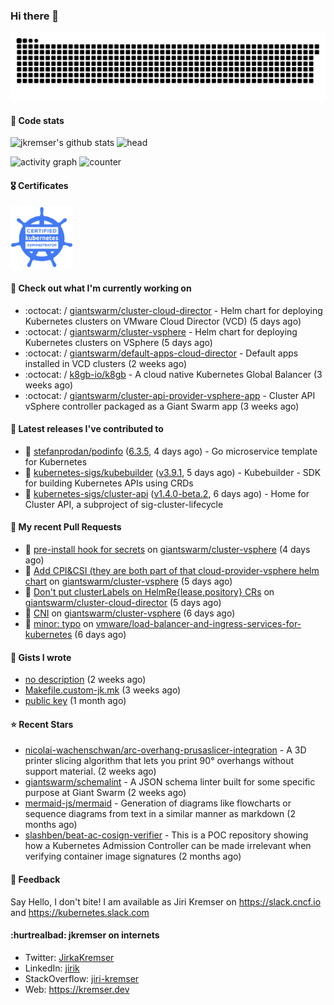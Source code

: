 ### Hi there 👋

![GitHub Snake](github-snake-dark.svg)

#### 📱 Code stats

![jkremser's github stats](https://github-readme-stats.vercel.app/api?username=jkremser&count_private=true&show_icons=true&hide_border=false&theme=tokyonight&title_color=5bcdec&bg_color=0d1117&border_radius=false) ![head](https://user-images.githubusercontent.com/535866/175570014-71166aaa-95f7-4a4f-869c-93a16481de4e.jpeg)


![activity graph](https://activity-graph.herokuapp.com/graph?username=jkremser&theme=react-dark)
![counter](https://komarev.com/ghpvc/?username=jkremser&color=5bcdec&style=for-the-badge)

#### 🎖 Certificates
<p align="left"><a href="https://www.credly.com/badges/8ca716d9-fa9b-42e6-b4a1-ad043baf5396/public_url">
<img src="https://raw.githubusercontent.com/cncf/artwork/master/other/cka/color/kubernetes-cka-color.png" alt="https://www.credly.com/badges/8ca716d9-fa9b-42e6-b4a1-ad043baf5396/public_url" width="100" height="100"/> </a>
</p>

#### 👷 Check out what I'm currently working on

- :octocat: / [giantswarm/cluster-cloud-director](https://github.com/giantswarm/cluster-cloud-director) - Helm chart for deploying Kubernetes clusters on VMware Cloud Director (VCD) (5 days ago)
- :octocat: / [giantswarm/cluster-vsphere](https://github.com/giantswarm/cluster-vsphere) - Helm chart for deploying Kubernetes clusters on VSphere (5 days ago)
- :octocat: / [giantswarm/default-apps-cloud-director](https://github.com/giantswarm/default-apps-cloud-director) - Default apps installed in VCD clusters (2 weeks ago)
- :octocat: / [k8gb-io/k8gb](https://github.com/k8gb-io/k8gb) - A cloud native Kubernetes Global Balancer (3 weeks ago)
- :octocat: / [giantswarm/cluster-api-provider-vsphere-app](https://github.com/giantswarm/cluster-api-provider-vsphere-app) - Cluster API vSphere controller packaged as a Giant Swarm app (3 weeks ago)

#### 🔭 Latest releases I've contributed to

- 🎉 [stefanprodan/podinfo](https://github.com/stefanprodan/podinfo) ([6.3.5](https://github.com/stefanprodan/podinfo/releases/tag/6.3.5), 4 days ago) - Go microservice template for Kubernetes
- 🎉 [kubernetes-sigs/kubebuilder](https://github.com/kubernetes-sigs/kubebuilder) ([v3.9.1](https://github.com/kubernetes-sigs/kubebuilder/releases/tag/v3.9.1), 5 days ago) - Kubebuilder - SDK for building Kubernetes APIs using CRDs
- 🎉 [kubernetes-sigs/cluster-api](https://github.com/kubernetes-sigs/cluster-api) ([v1.4.0-beta.2](https://github.com/kubernetes-sigs/cluster-api/releases/tag/v1.4.0-beta.2), 6 days ago) - Home for Cluster API, a subproject of sig-cluster-lifecycle

#### 🔨 My recent Pull Requests

- 💪 [pre-install hook for secrets](https://github.com/giantswarm/cluster-vsphere/pull/29) on [giantswarm/cluster-vsphere](https://github.com/giantswarm/cluster-vsphere) (4 days ago)
- 💪 [Add CPI&amp;CSI (they are both part of that cloud-provider-vsphere helm chart](https://github.com/giantswarm/cluster-vsphere/pull/28) on [giantswarm/cluster-vsphere](https://github.com/giantswarm/cluster-vsphere) (5 days ago)
- 💪 [Don&#39;t put clusterLabels on HelmRe{lease,pository} CRs](https://github.com/giantswarm/cluster-cloud-director/pull/99) on [giantswarm/cluster-cloud-director](https://github.com/giantswarm/cluster-cloud-director) (5 days ago)
- 💪 [CNI](https://github.com/giantswarm/cluster-vsphere/pull/26) on [giantswarm/cluster-vsphere](https://github.com/giantswarm/cluster-vsphere) (6 days ago)
- 💪 [minor: typo](https://github.com/vmware/load-balancer-and-ingress-services-for-kubernetes/pull/1088) on [vmware/load-balancer-and-ingress-services-for-kubernetes](https://github.com/vmware/load-balancer-and-ingress-services-for-kubernetes) (6 days ago)

#### 📓 Gists I wrote

- [no description](https://gist.github.com/c834be2ff7cbebd56b58adc4da237289) (2 weeks ago)
- [Makefile.custom-jk.mk](https://gist.github.com/672c558b85d471efd99da2235003f0f3) (3 weeks ago)
- [public key](https://gist.github.com/873194a8e2942735cde99e60b4db9861) (1 month ago)

#### ⭐ Recent Stars

- [nicolai-wachenschwan/arc-overhang-prusaslicer-integration](https://github.com/nicolai-wachenschwan/arc-overhang-prusaslicer-integration) - A 3D printer slicing algorithm that lets you print 90° overhangs without support material. (2 weeks ago)
- [giantswarm/schemalint](https://github.com/giantswarm/schemalint) - A JSON schema linter built for some specific purpose at Giant Swarm (2 weeks ago)
- [mermaid-js/mermaid](https://github.com/mermaid-js/mermaid) - Generation of diagrams like flowcharts or sequence diagrams from text in a similar manner as markdown (2 months ago)
- [slashben/beat-ac-cosign-verifier](https://github.com/slashben/beat-ac-cosign-verifier) - This is a POC repository showing how a Kubernetes Admission Controller can be made irrelevant when verifying container image signatures (2 months ago)

#### 💬 Feedback

Say Hello, I don't bite! I am available as Jiri Kremser on https://slack.cncf.io and https://kubernetes.slack.com


#### :hurtrealbad: jkremser on internets

- Twitter: <a href="https://twitter.com/JirkaKremser">JirkaKremser</a>
- LinkedIn: <a href="https://www.linkedin.com/in/jirik/">jirik</a>
- StackOverflow: <a href="https://stackoverflow.com/users/1594980/jiri-kremser">jiri-kremser</a>
- Web: https://kremser.dev